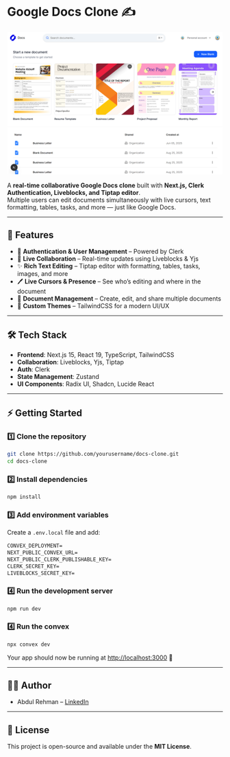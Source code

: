 # Google Docs Clone ✍️  

![Google Docs Clone](./public/images/screenshot.png)

A **real-time collaborative Google Docs clone** built with **Next.js, Clerk Authentication, Liveblocks, and Tiptap editor**.  
Multiple users can edit documents simultaneously with live cursors, text formatting, tables, tasks, and more — just like Google Docs.

---

## 🚀 Features

- 🔑 **Authentication & User Management** – Powered by Clerk  
- 👥 **Live Collaboration** – Real-time updates using Liveblocks & Yjs  
- ✨ **Rich Text Editing** – Tiptap editor with formatting, tables, tasks, images, and more  
- 🖊️ **Live Cursors & Presence** – See who’s editing and where in the document  
- 📂 **Document Management** – Create, edit, and share multiple documents  
- 🎨 **Custom Themes** – TailwindCSS for a modern UI/UX  

---

## 🛠️ Tech Stack

- **Frontend**: Next.js 15, React 19, TypeScript, TailwindCSS  
- **Collaboration**: Liveblocks, Yjs, Tiptap  
- **Auth**: Clerk  
- **State Management**: Zustand  
- **UI Components**: Radix UI, Shadcn, Lucide React  

---

## ⚡ Getting Started

### 1️⃣ Clone the repository
```bash
git clone https://github.com/yourusername/docs-clone.git
cd docs-clone
````

### 2️⃣ Install dependencies

```bash
npm install
```

### 3️⃣ Add environment variables

Create a `.env.local` file and add:

```env
CONVEX_DEPLOYMENT=
NEXT_PUBLIC_CONVEX_URL=
NEXT_PUBLIC_CLERK_PUBLISHABLE_KEY=
CLERK_SECRET_KEY=
LIVEBLOCKS_SECRET_KEY=
```

### 4️⃣ Run the development server

```bash
npm run dev
```

### 4️⃣ Run the convex 

```bash
npx convex dev
```

Your app should now be running at [http://localhost:3000](http://localhost:3000) 🚀

---

## 👨‍💻 Author

* Abdul Rehman – [LinkedIn](https://www.linkedin.com/in/rehman-nry/)

---

## 📜 License

This project is open-source and available under the **MIT License**.